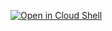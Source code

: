 [![Open in Cloud Shell](https://gstatic.com/cloudssh/images/open-btn.svg)](https://ssh.cloud.google.com/cloudshell/editor?cloudshell_git_repo=https%3A%2F%2Fgithub.com%glaforge%2Fworkflows-demos&cloudshell_git_branch=open-in-cloudshell&cloudshell_print=commands.txt&cloudshell_tutorial=README.md)
